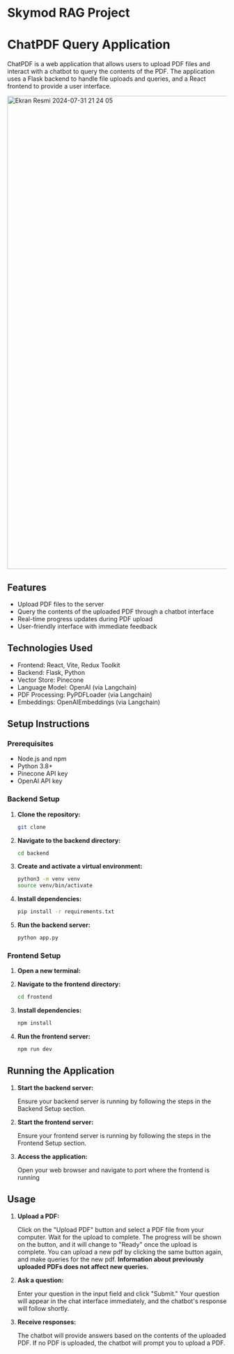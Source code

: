 # Skymod RAG Project
# ChatPDF Query Application

ChatPDF is a web application that allows users to upload PDF files and interact with a chatbot to query the contents of the PDF. The application uses a Flask backend to handle file uploads and queries, and a React frontend to provide a user interface.

<img width="1087" alt="Ekran Resmi 2024-07-31 21 24 05" src="https://github.com/user-attachments/assets/055cd6ee-8caa-4627-ae4e-ae5c292035e9">

## Features
- Upload PDF files to the server
- Query the contents of the uploaded PDF through a chatbot interface
- Real-time progress updates during PDF upload
- User-friendly interface with immediate feedback

## Technologies Used

- Frontend: React, Vite, Redux Toolkit
- Backend: Flask, Python
- Vector Store: Pinecone
- Language Model: OpenAI (via Langchain)
- PDF Processing: PyPDFLoader (via Langchain)
- Embeddings: OpenAIEmbeddings (via Langchain)

## Setup Instructions

### Prerequisites

- Node.js and npm
- Python 3.8+
- Pinecone API key
- OpenAI API key

### Backend Setup

1. **Clone the repository:**

    ```sh
    git clone 
    ```

2. **Navigate to the backend directory:**

    ```sh
    cd backend
    ```

3. **Create and activate a virtual environment:**

    ```sh
    python3 -m venv venv
    source venv/bin/activate
    ```

4. **Install dependencies:**

    ```sh
    pip install -r requirements.txt
    ```

5. **Run the backend server:**

    ```sh
    python app.py
    ```

### Frontend Setup

1. **Open a new terminal:**

2. **Navigate to the frontend directory:**

    ```sh
   cd frontend
    ```

3. **Install dependencies:**

    ```sh
    npm install
    ```

4. **Run the frontend server:**

    ```sh
    npm run dev
    ```

## Running the Application

1. **Start the backend server:**

    Ensure your backend server is running by following the steps in the Backend Setup section.

2. **Start the frontend server:**

    Ensure your frontend server is running by following the steps in the Frontend Setup section.

3. **Access the application:**

    Open your web browser and navigate to port where the frontend is running

## Usage

1. **Upload a PDF:**

    Click on the "Upload PDF" button and select a PDF file from your computer. Wait for the upload to complete. The progress will be shown on the button, and it will change to "Ready" once the upload is complete.
    You can upload a new pdf by clicking the same button again, and make queries for the new pdf.
**Information about previously uploaded PDFs does not affect new queries.**
3. **Ask a question:**

    Enter your question in the input field and click "Submit." Your question will appear in the chat interface immediately, and the chatbot's response will follow shortly.

4. **Receive responses:**

    The chatbot will provide answers based on the contents of the uploaded PDF. If no PDF is uploaded, the chatbot will prompt you to upload a PDF.


